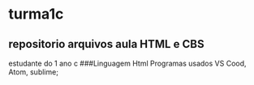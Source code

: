 # turma1c
## repositorio arquivos aula HTML e CBS 
estudante do 1 ano c 
###Linguagem Html
Programas usados  VS Cood, Atom, sublime;
